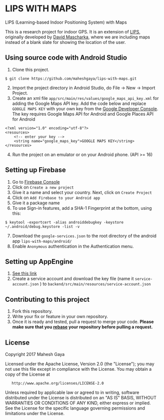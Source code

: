 # LIPS WITH MAPS
LIPS (Learning-based Indoor Positioning System) with Maps

This is a research project for indoor GPS. It is an extension of [LIPS](https://github.com/davidmascharka/LIPS), 
originally developed by [David Mascharka](https://github.com/davidmascharka), where we are including maps instead of a blank slate for showing the location of the user.

## Using source code with Android Studio
1. Clone this project.

  ```
  $ git clone https://github.com/maheshgaya/lips-with-maps.git
  ```
2. Import the project directory in Android Studio, do File -> New -> Import Project.
3. Create an xml file `app/src/main/res/values/google_maps_api_key.xml` for adding the Google Maps API key. Add the code below and replace `GOOGLE MAPS KEY` with your own key from the [Google Developer Console](https://console.developers.google.com/). The key requires Google Maps API for Android and Google Places API for Android

  ```
  <?xml version="1.0" encoding="utf-8"?>
  <resources>
      <!-- enter your key -->
      <string name="google_maps_key">GOOGLE MAPS KEY</string>
  </resources>
  ```
4. Run the project on an emulator or on your Android phone. (API >= 16)


## Setting up Firebase
1. Go to [Firebase Console](https://console.firebase.google.com/)
2. Click on `Create a new project`
3. Give it a name and select your country. Next, click on `Create Project`
4. Click on `Add Firebase to your Android app`
5. Give it a package name
6. To use Sign-in features, add a SHA-1 Fingerprint at the bottom, using this:
```
$ keytool -exportcert -alias androiddebugkey -keystore ~/.android/debug.keystore -list -v
```
7. Download the `google-services.json` to  the root directory of the android app `lips-with-maps/android/`
8. Enable `Anonymous` authentication in the Authentication menu.

## Setting up AppEngine
1. [See this link](https://cloud.google.com/solutions/mobile/firebase-app-engine-android-studio)
2. Create a service account and download the key file (name it `service-account.json` ) to `backend/src/main/resources/service-account.json`

## Contributing to this project
1. Fork this repository.
2. Write your fix or feature in your own repository.
3. Once it is ready and tested, pull a request to merge your code. 
**Please make sure that you [rebase](https://github.com/edx/edx-platform/wiki/How-to-Rebase-a-Pull-Request) your repository before pulling a request.**

## License

Copyright 2017 Mahesh Gaya

   Licensed under the Apache License, Version 2.0 (the "License");
   you may not use this file except in compliance with the License.
   You may obtain a copy of the License at

       http://www.apache.org/licenses/LICENSE-2.0

   Unless required by applicable law or agreed to in writing, software
   distributed under the License is distributed on an "AS IS" BASIS,
   WITHOUT WARRANTIES OR CONDITIONS OF ANY KIND, either express or implied.
   See the License for the specific language governing permissions and
   limitations under the License.
